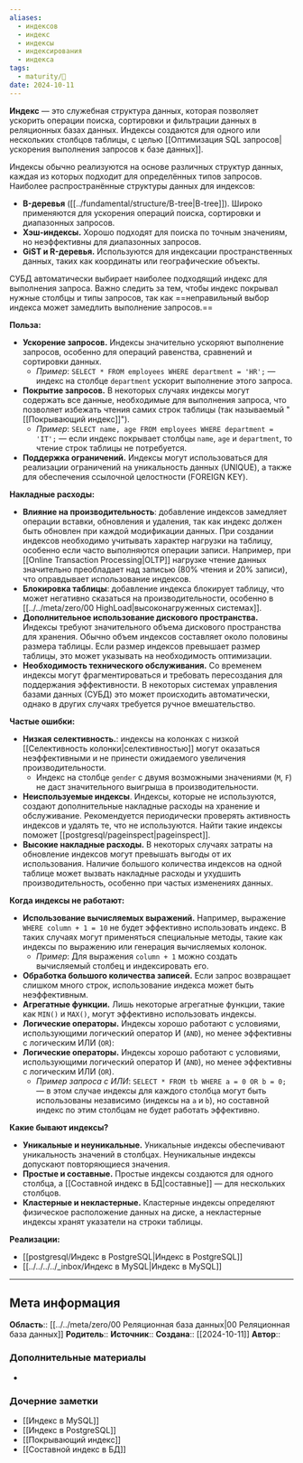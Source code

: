 ```yaml
---
aliases:
  - индексов
  - индекс
  - индексы
  - индексирования
  - индекса
tags:
  - maturity/🌱
date: 2024-10-11
---
```

**Индекс** — это служебная структура данных, которая позволяет ускорить операции поиска, сортировки и фильтрации данных в реляционных базах данных. Индексы создаются для одного или нескольких столбцов таблицы, с целью [[Оптимизация SQL запросов|ускорения выполнения запросов к базе данных]].

Индексы обычно реализуются на основе различных структур данных, каждая из которых подходит для определённых типов запросов. Наиболее распространённые структуры данных для индексов:
- **B-деревья** ([[../fundamental/structure/B-tree|B-tree]]). Широко применяются для ускорения операций поиска, сортировки и диапазонных запросов.
- **Хэш-индексы.** Хорошо подходят для поиска по точным значениям, но неэффективны для диапазонных запросов.
- **GiST и R-деревья.** Используются для индексации пространственных данных, таких как координаты или географические объекты.

СУБД автоматически выбирает наиболее подходящий индекс для выполнения запроса. Важно следить за тем, чтобы индекс покрывал нужные столбцы и типы запросов, так как ==неправильный выбор индекса может замедлить выполнение запросов.==

**Польза:**
- **Ускорение запросов.** Индексы значительно ускоряют выполнение запросов, особенно для операций равенства, сравнений и сортировки данных.
	- _Пример_: `SELECT * FROM employees WHERE department = 'HR';` — индекс на столбце `department` ускорит выполнение этого запроса.
- **Покрытие запросов.** В некоторых случаях индексы могут содержать все данные, необходимые для выполнения запроса, что позволяет избежать чтения самих строк таблицы (так называемый "[[Покрывающий индекс]]").
	- _Пример_: `SELECT name, age FROM employees WHERE department = 'IT';` — если индекс покрывает столбцы `name`, `age` и `department`, то чтение строк таблицы не потребуется.
- **Поддержка ограничений.** Индексы могут использоваться для реализации ограничений на уникальность данных (UNIQUE), а также для обеспечения ссылочной целостности (FOREIGN KEY).

**Накладные расходы:**
- **Влияние на производительность**: добавление индексов замедляет операции вставки, обновления и удаления, так как индекс должен быть обновлен при каждой модификации данных. При создании индексов необходимо учитывать характер нагрузки на таблицу, особенно если часто выполняются операции записи. Например, при [[Online Transaction Processing|OLTP]] нагрузке чтение данных значительно преобладает над записью (80% чтения и 20% записи), что оправдывает использование индексов.
- **Блокировка таблицы**: добавление индекса блокирует таблицу, что может негативно сказаться на производительности, особенно в [[../../meta/zero/00 HighLoad|высоконагруженных системах]].
- **Дополнительное использование дискового пространства.** Индексы требуют значительного объема дискового пространства для хранения. Обычно объем индексов составляет около половины размера таблицы. Если размер индексов превышает размер таблицы, это может указывать на необходимость оптимизации.
- **Необходимость технического обслуживания.** Со временем индексы могут фрагментироваться и требовать пересоздания для поддержания эффективности. В некоторых системах управления базами данных (СУБД) это может происходить автоматически, однако в других случаях требуется ручное вмешательство.

**Частые ошибки:**
- **Низкая селективность.**: индексы на колонках с низкой [[Селективность колонки|селективностью]] могут оказаться неэффективными и не принести ожидаемого увеличения производительности.
	- Индекс на столбце `gender` с двумя возможными значениями (`M`, `F`) не даст значительного выигрыша в производительности.
- **Неиспользуемые индексы**. Индексы, которые не используются, создают дополнительные накладные расходы на хранение и обслуживание. Рекомендуется периодически проверять активность индексов и удалять те, что не используются. Найти такие индексы поможет [[postgresql/pageinspect|pageinspect]].
- **Высокие накладные расходы.** В некоторых случаях затраты на обновление индексов могут превышать выгоды от их использования. Наличие большого количества индексов на одной таблице может вызвать накладные расходы и ухудшить производительность, особенно при частых изменениях данных.

**Когда индексы не работают:**
- **Использование вычисляемых выражений.** Например, выражение `WHERE column + 1 = 10` не будет эффективно использовать индекс. В таких случаях могут применяться специальные методы, такие как индексы по выражению или генерация вычисляемых колонок.
	- _Пример_: Для выражения `column + 1` можно создать вычисляемый столбец и индексировать его.
- **Обработка большого количества записей.** Если запрос возвращает слишком много строк, использование индекса может быть неэффективным.
- **Агрегатные функции.** Лишь некоторые агрегатные функции, такие как `MIN()` и `MAX()`, могут эффективно использовать индексы.
- **Логические операторы.** Индексы хорошо работают с условиями, использующими логический оператор И (`AND`), но менее эффективны с логическим ИЛИ (`OR`):
- **Логические операторы.** Индексы хорошо работают с условиями, использующими логический оператор И (`AND`), но менее эффективны с логическим ИЛИ (`OR`).
	- _Пример запроса с ИЛИ_: `SELECT * FROM tb WHERE a = 0 OR b = 0;` — в этом случае индексы для каждого столбца могут быть использованы независимо (индексы на `a` и `b`), но составной индекс по этим столбцам не будет работать эффективно.

**Какие бывают индексы?**
- **Уникальные и неуникальные.** Уникальные индексы обеспечивают уникальность значений в столбцах. Неуникальные индексы допускают повторяющиеся значения.
- **Простые и составные.** Простые индексы создаются для одного столбца, а [[Составной индекс в БД|составные]] — для нескольких столбцов.
- **Кластерные и некластерные.** Кластерные индексы определяют физическое расположение данных на диске, а некластерные индексы хранят указатели на строки таблицы.

**Реализации:**
- [[postgresql/Индекс в PostgreSQL|Индекс в PostgreSQL]]
- [[../../../../_inbox/Индекс в MySQL|Индекс в MySQL]]
***
## Мета информация
**Область**:: [[../../meta/zero/00 Реляционная база данных|00 Реляционная база данных]]
**Родитель**:: 
**Источник**:: 
**Создана**:: [[2024-10-11]]
**Автор**:: 
### Дополнительные материалы
- 

### Дочерние заметки
<!-- QueryToSerialize: LIST FROM [[]] WHERE contains(Родитель, this.file.link) or contains(parents, this.file.link) -->
<!-- SerializedQuery: LIST FROM [[]] WHERE contains(Родитель, this.file.link) or contains(parents, this.file.link) -->
- [[Индекс в MySQL]]
- [[Индекс в PostgreSQL]]
- [[Покрывающий индекс]]
- [[Составной индекс в БД]]
<!-- SerializedQuery END -->

